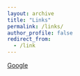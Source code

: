 ```yaml
---
layout: archive
title: "Links"
permalink: /links/
author_profile: false
redirect_from:
  - /link
---
```


<!-- {% include base_path %} -->

[Google](https://www.google.com "Google's Homepage")


